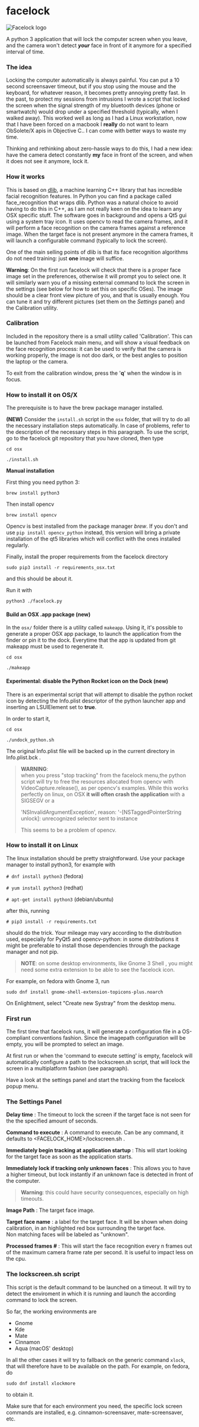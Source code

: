 # facelock
![Facelock logo](logo.png)

A python 3 application that will lock the computer screen when you
leave, and the camera won't detect **_your_** face in front of it
anymore for a specified interval of time.

### The idea
Locking the computer automatically is always painful. You can put a 
10 second screensaver timeout, but if you stop using the mouse and the
keyboard, for whatever reason, it becomes pretty annoying pretty fast.
In the past, to protect my sessions from intrusions I wrote a script
that locked the screen when the signal strength of my bluetooth 
devices (phone or smartwatch) would drop under a specified
threshold (typically, when I walked away). This worked well as 
long as I had a Linux workstation, now that I have been forced on a
macbook I **really** do not want to learn ObSolete/X apis in 
Objective C.. I can come with better ways to waste my time.

Thinking and rethinking about zero-hassle ways to do this, I had
a new idea: have the camera detect constantly **my** face in front
of the screen, and when it does not see it anymore, lock it.

### How it works 
This is based on [dlib](http://dlib.net/), a machine learning C++ library
that has incredible facial recognition features. In Python you can
find a package called face_recognition that wraps dlib.
Python was a natural choice to avoid having to do this in C++, as
I am not really keen on the idea to learn any OSX specific stuff.
The software goes in background and opens a Qt5 gui using a system tray
icon. It uses opencv to read the camera frames, and it will perform a
face recognition on the camera frames against a reference image.
When the target face is not present anymore in the camera frames,
it will launch a configurable command (typically to lock the screen).

One of the main selling points of dlib is that its face recognition 
algorithms do not need training: just **one** image will suffice.

**Warning**:
On the first run facelock will check that there is a proper face image
set in the preferences, otherwise it will prompt you to select one.
It will similarly warn you of a missing external command to lock the screen
in the settings (see below for how to set this on specific OSes).
The image should be a clear front view picture of you, and that is
usually enough. You can tune it and try different pictures (set them
on the _Settings_ panel) and the Calibration utility.

### Calibration
Included in the repository there is a small utility called 'Calibration'.
This can be launched from Facelock main menu, and will show a visual
feedback on the face recognition process: it can be used to verify that
the camera is working properly, the image is not doo dark, or the best
angles to position the laptop or the camera.

To exit from the calibration window, press the '**q**' when the window
is in focus.

### How to install it on OS/X 

The prerequisite is to have the brew package manager installed.

**(NEW)** Consider the `install.sh` script in the `osx` folder, that will try
to do all the necessary installation steps automatically. In case of problems,
refer to the description of the necessary steps in this paragraph.
To use the script, go to the facelock git repository that you have cloned,
then type

`cd osx`

`./install.sh`

**Manual installation**

First thing you need python 3: 

`brew install python3`

Then install opencv

`brew install opencv`

Opencv is best installed from the package manager _brew_. If you don't and
use `pip install opencv_python` instead, this version will bring a private
installation of the qt5 libraries which will conflict with the ones installed
regularly.

Finally, install the proper requirements from the facelock directory 

`sudo pip3 install -r requirements_osx.txt`

and this should be about it.

Run it with 

`python3 ./facelock.py`
 
#### Build an OSX .app package (new)
In the `osx/` folder there is a utility called `makeapp`. Using it, it's
possible to  generate a proper OSX app package, to launch the
application from the finder or pin it to the dock. Everytime that the 
app is updated from git makeapp must be used to regenerate it.

`cd osx`

`./makeapp`

#### Experimental: disable the Python Rocket icon on the Dock (new)
There is an experimental script that will attempt to disable the python
rocket icon by detecting the Info.plist descriptor of the python launcher
app and inserting an LSUIElement set to **true**.

In order to start it, 

`cd osx`

`./undock_python.sh`

The original Info.plist file will be backed up in the current directory
in Info.plist.bck .


> **WARNING**:  
> when you press "stop tracking" from the facelock menu,the python script
> will try to free the resources  allocated from opencv with 
> VideoCapture.release(), as per opencv's examples. While this works
> perfectly on linux, on OSX __it will often crash the application__ with
> a SIGSEGV or a
> 
>'NSInvalidArgumentException', reason: '-[NSTaggedPointerString unlock]: 
> unrecognized selector sent to instance
> 
> This seems to be a problem of opencv.


### How to install it on Linux
The linux installation should be pretty straightforward. Use your package
manager to install python3, for example with 

`# dnf install python3`
(fedora)

`# yum install python3`
(redhat)

`# apt-get install python3`
(debian/ubuntu)

after this, running

`# pip3 install -r requirements.txt`

should do the trick. Your mileage may vary according to the distribution 
used, especially for PyQt5 and opencv-python: in some distributions it 
might be preferable to install those dependencies through the package
manager and not pip.

> **NOTE**: on some desktop environments, like Gnome 3 Shell , you might need
some extra extension to be able to see the facelock icon. 

For example, on fedora with Gnome 3, run
 
`sudo dnf install gnome-shell-extension-topicons-plus.noarch`  

On Enlightment, select "Create new Systray" from the desktop menu.
 
### First run

The first time that facelock runs, it will generate a configuration file in a 
OS-compliant conventions fashion. Since the imagepath configuration will
be empty, you will be prompted to select an image.

At first run or when the 'command to execute setting' is empty, facelock 
will automatically configure a path to the lockscreen.sh script, that will
lock the screen in a multiplatform fashion (see paragraph). 

Have a look at the settings panel and start the tracking from the facelock
popup menu. 

### The Settings Panel

**Delay time** : The timeout to lock the screen if the target face 
is not seen for the the specified amount of seconds.

**Command to execute** : A command to execute. Can be any command, it defaults 
to <FACELOCK_HOME>/lockscreen.sh .

**Immediately begin tracking at application startup** : This will start 
looking for the target face as soon as the application starts.

**Immediately lock if tracking only unknown faces** : This allows you to 
have a higher timeout, but lock instantly if an unknown face is detected
in front of the computer.   

> **Warning**: this could have security consequences, especially on high timeouts.

**Image Path** : The target face image.

**Target face name** : a label for the target face. It will be shown when
doing calibration, in an highlighted red box surrounding the target face.  
Non matching faces will be labeled as "unknown".

**Processed frames #** : This will start the face recognition every n frames 
out of the maximum camera frame rate per second. It is useful to impact less
on the cpu.

### The lockscreen.sh script

This script is the default command to be launched on a timeout. It will try
to detect the  enviroment in which it is running and launch the according
command to lock the screen.

So far, the working environments are

- Gnome
- Kde
- Mate
- Cinnamon
- Aqua (macOS' desktop)

In all the other cases it will try to fallback on the generic command `xlock`, 
that will therefore have to be available on the path. 
For example, on fedora, do 

`sudo dnf install xlockmore`

to obtain it.

Make sure that for each environment you need, the specific lock screen commands
are installed, e.g. cinnamon-screensaver, mate-screensaver, etc.
